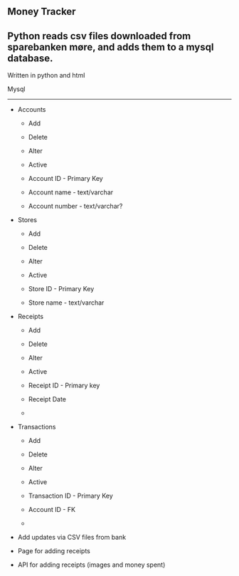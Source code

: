 Money Tracker
---
Python reads csv files downloaded from sparebanken møre, and adds them to a mysql database.
---

Written in python and html

Mysql

---

* Accounts
    - Add
    - Delete
    - Alter
    - Active

    - Account ID - Primary Key
    - Account name - text/varchar
    - Account number - text/varchar?

* Stores
    - Add
    - Delete
    - Alter
    - Active

    - Store ID - Primary Key
    - Store name - text/varchar

* Receipts
    - Add
    - Delete
    - Alter
    - Active

    - Receipt ID - Primary key
    - Receipt Date 
    - 

* Transactions
    - Add
    - Delete
    - Alter
    - Active

    - Transaction ID - Primary Key
    - Account ID - FK
    - 

* Add updates via CSV files from bank
* Page for adding receipts

* API for adding receipts (images and money spent)

